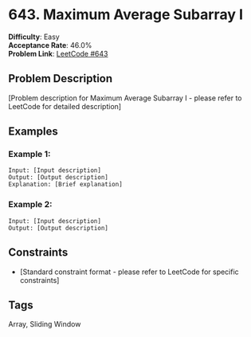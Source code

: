 # 643. Maximum Average Subarray I

**Difficulty**: Easy  
**Acceptance Rate**: 46.0%  
**Problem Link**: [LeetCode #643](https://leetcode.com/problems/maximum-average-subarray-i/)

## Problem Description

[Problem description for Maximum Average Subarray I - please refer to LeetCode for detailed description]

## Examples

### Example 1:
```
Input: [Input description]
Output: [Output description]
Explanation: [Brief explanation]
```

### Example 2:
```
Input: [Input description]
Output: [Output description]
```

## Constraints

- [Standard constraint format - please refer to LeetCode for specific constraints]

## Tags
Array, Sliding Window